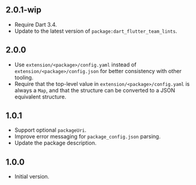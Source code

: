 ## 2.0.1-wip

- Require Dart 3.4.
- Update to the latest version of `package:dart_flutter_team_lints`.

## 2.0.0

- Use `extension/<package>/config.yaml` instead of
  `extension/<package>/config.json` for better consistency with other tooling.
- Require that the top-level value in `extension/<package>/config.yaml` is
  always a `Map`, and that the structure can be converted to a JSON equivalent
  structure.

## 1.0.1

- Support optional `packageUri`.
- Improve error messaging for `package_config.json` parsing.
- Update the package description.

## 1.0.0

- Initial version.
